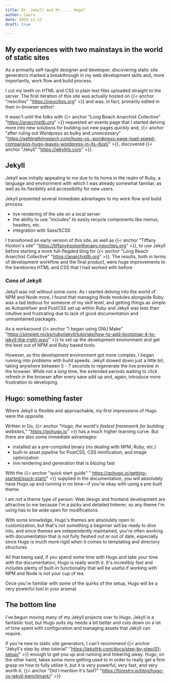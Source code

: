 ```yaml
---
title: Dr. Jekyll and Mr. ... Hugo?
author: Laura
date: 2019-11-12
draft: true

---
```

## My experiences with two mainstays in the world of static sites

As a primarily self-taught designer and developer, discovering static site generators marked a breakthrough in my web development skills and, more importantly, work flow and build process.

<!--more-->

I cut my teeth on HTML and CSS in plain text files uploaded straight to the server. The first iteration of this site was actually hosted on {{< anchor "neocities" "https://neocities.org" >}} and was, in fact, primarily edited in their in-browser editor!

It wasn't until the folks with {{< anchor "Long Beach Anarchist Collective" "https://anarchistlb.org" >}} requested an events page that I started delving more into new solutions for building out new pages quickly and, {{< anchor "after ruling out Wordpress as bulky and unnecessary" "https://gettingthingstech.com/hugo-vs.-wordpress-page-load-speed-comparison-hugo-leaves-wordpress-in-its-dust/" >}}, discovered {{< anchor "Jekyll" "https://jekyllrb.com" >}}.

## Jekyll

Jekyll was initially appealing to me due to its home in the realm of Ruby, a language and environment with which I was already somewhat familiar, as well as its flexibility and accessibility for new users.

Jekyll presented several immediate advantages to my work flow and build process:

* live rendering of the site on a local server
* the ability to use "includes" to easily recycle components like menus, headers, etc.
* integration with Sass/SCSS

I transitioned an early version of this site, as well as {{< anchor "Tiffany Hooton's site" "https://tiffanyhootontherapy.neocities.org" >}}, to use Jekyll before starting a more full-flegded blog for {{< anchor "Long Beach Anarchist Collective" "https://anarchistlb.org" >}}. The results, both in terms of development workflow and the final product, were huge improvements to the barebones HTML and CSS that I had worked with before.

### Cons of Jekyll

Jekyll was not without some cons. As I started delving into the world of NPM and Node more, I found that managing Node modules alongside Ruby was a tad tedious for someone of my skill level, and getting things as simple as Autoprefixer and PostCSS set up within Ruby and Jekyll was less than intuitive and frustrating due to lack of good documentation and unmaintained packages.

As a workaround {{< anchor "I began using GNU Make" "https://simpleit.rocks/ruby/jekyll/tutorials/how-to-add-bootstrap-4-to-jekyll-the-right-way/" >}} to set up the development environment and get the best out of NPM and Ruby based tools.

However, as this development environment got more complex, I began running into problems with build speeds. Jekyll slowed down just a little bit, taking anywhere between 5 - 7 seconds to regenerate the live preview in the browser. While not a _long_ time, the extended periods waiting to click refresh in the browser after every save add up and, again, introduce more frustration to developing.

## Hugo: something faster

Where Jekyll is flexible and approachable, my first impressions of Hugo were the opposite.

Written in Go, {{< anchor "Hugo, _the world's fastest framework for building websites,_" "https://gohugo.io" >}} has a much higher learning curve. But there are also some immediate advantages:

* installed as a pre-compiled binary (no dealing with NPM, Ruby, etc.)
* built-in asset pipeline for PostCSS, CSS minification, and image optimization
* live rendering and generation that is _blazing_ fast

With the {{< anchor "quick start guide" " https://gohugo.io/getting-started/quick-start/" >}} supplied in the documentation, you will absolutely have Hugo up and running in no time—if you're okay with using a pre-built theme.

I am _not_ a theme type of person. Web design and frontend development are attractive to me because I'm a picky and detailed tinkerer, so any theme I'm using has to be wide open for modifications.

With some knowledge, Hugo's themes are absolutely open to customization, but that's not something a beginner will be ready to dive into, and since themes are independently maintained, you're often working with documentation that is not fully fleshed out or out of date, especially since Hugo is much more rigid when it comes to templating and directory structures.

All that being said, if you spend some time with Hugo and take your time with the documentation, Hugo is really worth it. It's incredibly fast and includes plenty of built-in functionality that will be useful if working with NPM and Node is not your cup of tea.

Once you're familiar with some of the quirks of the setup, Hugo will be a very powerful tool in your arsenal.

## The bottom line

I've begun moving many of my Jekyll projects over to Hugo. Jekyll is a fantastic tool, but Hugo suits my needs a bit better and cuts down on a lot of time spent with configuration and managing assets that Jekyll can require.

If you're new to static site generators, I can't recommend {{< anchor "Jekyll's step by step tutorial" "https://jekyllrb.com/docs/step-by-step/01-setup/" >}} enough to get you up and running and tinkering away. Hugo, on the other hand, takes some more getting used to in order to really get a firm grasp on how to fully utilize it, but it is very powerful, very fast, and very worth it. {{< anchor "Did I mention it's fast?" "https://forestry.io/blog/hugo-vs-jekyll-benchmark/" >}}